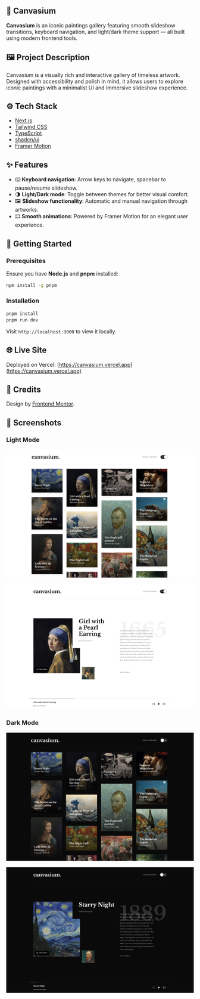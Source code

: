 ## 🎨 Canvasium

**Canvasium** is an iconic paintings gallery featuring smooth slideshow transitions, keyboard navigation, and light/dark theme support — all built using modern frontend tools.

## 🖼️ Project Description

Canvasium is a visually rich and interactive gallery of timeless artwork. Designed with accessibility and polish in mind, it allows users to explore iconic paintings with a minimalist UI and immersive slideshow experience.

## ⚙️ Tech Stack

- [Next.js](https://nextjs.org/)
- [Tailwind CSS](https://tailwindcss.com/)
- [TypeScript](https://www.typescriptlang.org/)
- [shadcn/ui](https://ui.shadcn.com/)
- [Framer Motion](https://www.framer.com/motion/)

## ✨ Features

- ⌨️ **Keyboard navigation**: Arrow keys to navigate, spacebar to pause/resume slideshow.
- 🌗 **Light/Dark mode**: Toggle between themes for better visual comfort.
- 🖼️ **Slideshow functionality**: Automatic and manual navigation through artworks.
- 🎞️ **Smooth animations**: Powered by Framer Motion for an elegant user experience.

## 🚀 Getting Started

### Prerequisites

Ensure you have **Node.js** and **pnpm** installed:

```bash
npm install -g pnpm
```

### Installation

```bash
pnpm install
pnpm run dev
```

Visit `http://localhost:3000` to view it locally.

## 🌐 Live Site

Deployed on Vercel: [https://canvasium.vercel.app](https://canvasium.vercel.app)

## 🎨 Credits

Design by [Frontend Mentor](https://www.frontendmentor.io/).

## 📸 Screenshots

### Light Mode

![Light Mode](./screenshots/home_light.png)

![Light Mode](./screenshots/slideshow_light.png)

### Dark Mode

![Dark Mode](./screenshots/home_dark.png)

![Dark Mode](./screenshots/slideshow_dark.png)
